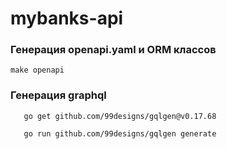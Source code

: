 # mybanks-api

### Генерация openapi.yaml и ORM классов
`` make openapi
``
### Генерация graphql 
```
   go get github.com/99designs/gqlgen@v0.17.68
```
```
   go run github.com/99designs/gqlgen generate
```


